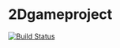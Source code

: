 # 2Dgameproject

[![Build Status](https://travis-ci.org/votalub/2Dgameproject.svg?branch=master)](https://travis-ci.org/votalub/2Dgameproject)

